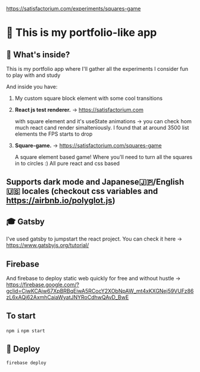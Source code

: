 https://satisfactorium.com/experiments/squares-game

# 🚀 This is my portfolio-like app

## 🧐 What's inside?

This is my portfolio app where I'll gather all the experiments I consider fun to play with and study
    
And inside you have:    
    
1. My custom square block element with some cool transitions 
2.  **React js test renderer.** -> https://satisfactorium.com

    with square element and it's useState animations -> you can check hom much react cand render simalteniously.
    I found that at around 3500 list elements the FPS starts to drop 

3.  **Square-game.** -> https://satisfactorium.com/squares-game

    A square element based game! Where you'll need to turn all the squares in to circles :)
    All pure react and css based
    
## Supports dark mode and Japanese🇯🇵/English🇺🇸 locales (checkout css variables and https://airbnb.io/polyglot.js)

## 🎓 Gatsby

I've used gatsby to jumpstart the react project. You can check it here -> https://www.gatsbyjs.org/tutorial/

## Firebase

And firebase to deploy static web quickly for free and without hustle -> https://firebase.google.com/?gclid=CjwKCAjw67XpBRBqEiwA5RCocY2XObNpAW_mt4xKXGNej59VUFz86zL6xAQj62AxmhCaiaWyatJNYRoCdhwQAvD_BwE

## To start

 `npm i`
 `npm start`

## 💫 Deploy

`firebase deploy`
